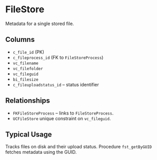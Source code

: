 # FileStore

Metadata for a single stored file.

## Columns
- `c_file_id` (PK)
- `c_fileprocess_id` (FK to `FileStoreProcess`)
- `vc_filename`
- `vc_filefolder`
- `vc_fileguid`
- `bi_filesize`
- `c_fileuploadstatus_id` – status identifier

## Relationships
- `FKFileStoreProcess` – links to `FileStoreProcess`.
- `UCFileStore` unique constraint on `vc_fileguid`.

## Typical Usage
Tracks files on disk and their upload status. Procedure `fst_getByGUID` fetches metadata using the GUID.
